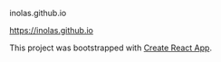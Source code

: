 inolas.github.io

https://inolas.github.io

This project was bootstrapped with [Create React App](https://github.com/facebook/create-react-app).
